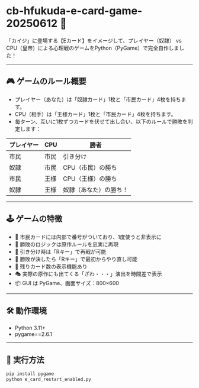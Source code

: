 # cb-hfukuda-e-card-game-20250612 🎴

「カイジ」に登場する【Eカード】をイメージして、プレイヤー（奴隷） vs CPU（皇帝）による心理戦のゲームをPython（PyGame）で完全自作しました！

---

## 🎮 ゲームのルール概要

- プレイヤー（あなた）は「奴隷カード」1枚と「市民カード」4枚を持ちます。
- CPU（相手）は「王様カード」1枚と「市民カード」4枚を持ちます。
- 毎ターン、互いに1枚ずつカードを伏せて出し合い、以下のルールで勝敗を判定します：

| プレイヤー | CPU | 勝者 |
|------------|-----|------|
| 市民 | 市民 | 引き分け |
| 奴隷 | 市民 | CPU（市民）の勝ち |
| 市民 | 王様 | CPU（王様）の勝ち |
| 奴隷 | 王様 | 奴隷（あなた）の勝ち！ |

---

## 🕹️ ゲームの特徴

- 🎴 市民カードには内部で番号がついており、1度使うと非表示に
- 🧠 勝敗のロジックは原作ルールを忠実に再現
- 🔄 引き分け時は「Rキー」で再戦が可能
- 🔁 勝敗が決したら「Rキー」で最初からやり直し可能
- 🔢 残りカード数の表示機能あり
- 🎭 実際の原作にも出てくる「ざわ・・・」演出を時間差で表示
- 📦 GUI は PyGame、画面サイズ：800×600

---

## 🛠️ 動作環境

- Python 3.11+
- pygame==2.6.1

---

## 🧪 実行方法

```bash
pip install pygame
python e_card_restart_enabled.py
